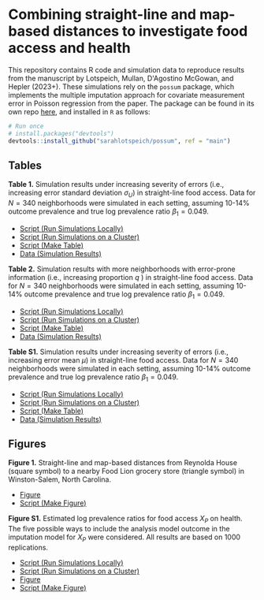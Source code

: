 # Combining straight-line and map-based distances to investigate food access and health

This repository contains R code and simulation data to reproduce results from the manuscript by Lotspeich, Mullan, D'Agostino McGowan, and Hepler (2023+). These simulations rely on the `possum` package, which implements the multiple imputation approach for covariate measurement error in Poisson regression from the paper. The package can be found in its own repo [here](https://github.com/sarahlotspeich/possum), and installed in `R` as follows:

``` r
# Run once
# install.packages("devtools")
devtools::install_github("sarahlotspeich/possum", ref = "main")
```

## Tables 

**Table 1.** Simulation results under increasing severity of errors (i.e., increasing error standard deviation $\sigma_U$) in straight-line food access. Data for $N = 340$ neighborhoods were simulated in each setting, assuming 10-14% outcome prevalence and true log prevalence ratio $\beta_1 = 0.049$. 

  - [Script (Run Simulations Locally)](https://github.com/sarahlotspeich/food/blob/main/sims-scripts/sims_vary_sigmaU.R)
  - [Script (Run Simulations on a Cluster)](https://github.com/sarahlotspeich/food/blob/main/cluster-sims-scripts/sims_vary_sigmaU.R)
  - [Script (Make Table)](Table-Scripts/Table1-Gold-Standard.R)
  - [Data (Simulation Results)](Table-Data/data_Table1.csv)

**Table 2.** Simulation results with more neighborhoods with error-prone information (i.e., increasing proportion $q$ ) in straight-line food access. Data for $N = 340$ neighborhoods were simulated in each setting, assuming 10-14% outcome prevalence and true log prevalence ratio $\beta_1 = 0.049$. 

  - [Script (Run Simulations Locally)](https://github.com/sarahlotspeich/food/blob/main/sims-scripts/sims_vary_sigmaU.R)
  - [Script (Run Simulations on a Cluster)](https://github.com/sarahlotspeich/food/blob/main/cluster-sims-scripts/sims_vary_sigmaU.R)
  - [Script (Make Table)](Table-Scripts/Table1-Gold-Standard.R)
  - [Data (Simulation Results)](Table-Data/data_Table1.csv)

**Table S1.** Simulation results under increasing severity of errors (i.e., increasing error mean $\mu$) in straight-line food access. Data for $N = 340$ neighborhoods were simulated in each setting, assuming 10-14% outcome prevalence and true log prevalence ratio $\beta_1 = 0.049$. 

  - [Script (Run Simulations Locally)](https://github.com/sarahlotspeich/food/blob/main/sims-scripts/sims_vary_sigmaU.R)
  - [Script (Run Simulations on a Cluster)](https://github.com/sarahlotspeich/food/blob/main/cluster-sims-scripts/sims_vary_sigmaU.R)
  - [Script (Make Table)](Table-Scripts/Table1-Gold-Standard.R)
  - [Data (Simulation Results)](Table-Data/data_Table1.csv)  

## Figures 

**Figure 1.** Straight-line and map-based distances from Reynolda House (square symbol) to a nearby Food Lion grocery store (triangle symbol) in Winston-Salem, North Carolina.

  - [Figure](figures/fig1_map_comparing_distances.png)
  - [Script (Make Figure)](figure-scripts/fig1_map_comparing_distances.R)

**Figure S1.** Estimated log prevalence ratios for food access $X_P$ on health. The five possible ways to include the analysis model outcome in the imputation model for $X_P$ were considered. All results are based on 1000 replications.

  - [Script (Run Simulations Locally)](https://github.com/sarahlotspeich/food/blob/main/sims-scripts/sims_incl_outcome.R)
  - [Script (Run Simulations on a Cluster)](https://github.com/sarahlotspeich/food/blob/main/sims-scripts/sims_incl_outcome_cluster.R)
  - [Figure](figures/figS1_inclY_in_imputation_model.png)
  - [Script (Make Figure)](figure-scripts/figS1_inclY_in_imputation_model.R)
